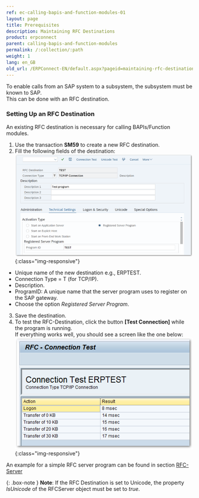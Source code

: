 ```yaml
---
ref: ec-calling-bapis-and-function-modules-01
layout: page
title: Prerequisites
description: Maintaining RFC Destinations
product: erpconnect
parent: calling-bapis-and-function-modules
permalink: /:collection/:path
weight: 1
lang: en_GB
old_url: /ERPConnect-EN/default.aspx?pageid=maintaining-rfc-destinations
---
```


To enable calls from an SAP system to a subsystem, the subsystem must be known to SAP.<br>
This can be done with an RFC destination.

### Setting Up an RFC Destination

An existing RFC destination is necessary for calling BAPIs/Function modules.
1. Use the transaction **SM59** to create a new RFC destination.
2. Fill the following fields of the destination: 
![Maintain-RFC-Destination-001](/img/content/Maintain-RFC-Destination-001.png){:class="img-responsive"}  
- Unique name of the new destination e.g., ERPTEST.
- Connection Type = T (for TCP/IP).
- Description.
- ProgramID: A unique name that the server program uses to register on the SAP gateway. 
- Choose the option *Registered Server Program*.
3. Save the destination.
4. To test the RFC-Destination, click the button **[Test Connection]** while the program is running.<br> 
If everything works well, you should see a screen like the one below:
![rfcdestination02](/img/content/Maintain-RFC-Destination-002.png){:class="img-responsive"}  

An example for a simple RFC server program can be found in section [RFC-Server](../rfc-server/example)

{: .box-note }
**Note**: If the RFC Destination is set to Unicode, the property *IsUnicode* of the RFCServer object must be set to *true*.
